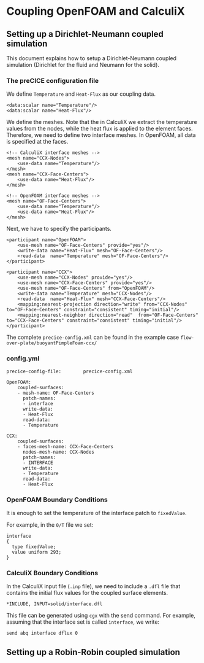 # Coupling OpenFOAM and CalculiX

## Setting up a Dirichlet-Neumann coupled simulation

This document explains how to setup a Dirichlet-Neumann coupled simulation (Dirichlet for the fluid and Neumann for the solid).

### The preCICE configuration file

We define `Temperature` and `Heat-Flux` as our coupling data.

    <data:scalar name="Temperature"/>
    <data:scalar name="Heat-Flux"/>

We define the meshes.  Note that the in CalculiX we extract the temperature values from the nodes, while the heat flux is applied to the element faces.  Therefore, we need to define two interface meshes.  In OpenFOAM, all data is specified at the faces.

    <!-- CalculiX interface meshes -->
    <mesh name="CCX-Nodes">
        <use-data name="Temperature"/>
    </mesh>
    <mesh name="CCX-Face-Centers">
        <use-data name="Heat-Flux"/>
    </mesh>

    <!-- OpenFOAM interface meshes -->
    <mesh name="OF-Face-Centers">
        <use-data name="Temperature"/>
        <use-data name="Heat-Flux"/>
    </mesh>

Next, we have to specify the participants.  


    <participant name="OpenFOAM">
        <use-mesh name="OF-Face-Centers" provide="yes"/>
        <write-data name="Heat-Flux" mesh="OF-Face-Centers"/>
        <read-data  name="Temperature" mesh="OF-Face-Centers"/>
    </participant>

    <participant name="CCX">
        <use-mesh name="CCX-Nodes" provide="yes"/>
        <use-mesh name="CCX-Face-Centers" provide="yes"/>
        <use-mesh name="OF-Face-Centers" from="OpenFOAM"/>
        <write-data name="Temperature" mesh="CCX-Nodes"/>
        <read-data  name="Heat-Flux" mesh="CCX-Face-Centers"/>
        <mapping:nearest-projection direction="write" from="CCX-Nodes" to="OF-Face-Centers" constraint="consistent" timing="initial"/>
        <mapping:nearest-neighbor direction="read"  from="OF-Face-Centers" to="CCX-Face-Centers" constraint="consistent" timing="initial"/>
    </participant>

The complete `precice-config.xml` can be found in the example case `flow-over-plate/buoyantPimpleFoam-ccx/`

### config.yml

    precice-config-file:		precice-config.xml

    OpenFOAM:
        coupled-surfaces:
        - mesh-name: OF-Face-Centers
          patch-names:
          - interface
          write-data:
          - Heat-Flux
          read-data:
          - Temperature

    CCX:
        coupled-surfaces:
        - faces-mesh-name: CCX-Face-Centers
          nodes-mesh-name: CCX-Nodes
          patch-names:
          - INTERFACE
          write-data:
          - Temperature
          read-data:
          - Heat-Flux

### OpenFOAM Boundary Conditions

It is enough to set the temperature of the interface patch to `fixedValue`.

For example, in the `0/T` file we set:

    interface
    {
      type fixedValue;
      value uniform 293;
    }

### CalculiX Boundary Conditions

In the CalculiX input file (`.inp` file), we need to include a `.dfl` file that contains the initial flux values for the coupled surface elements.

    *INCLUDE, INPUT=solid/interface.dfl

This file can be generated using `cgx` with the send command.  For example, assuming that the interface set is called `interface`, we write:

    send abq interface dflux 0

## Setting up a Robin-Robin coupled simulation
